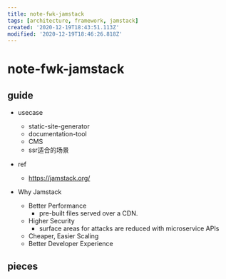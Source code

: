 ```yaml
---
title: note-fwk-jamstack
tags: [architecture, framework, jamstack]
created: '2020-12-19T18:43:51.113Z'
modified: '2020-12-19T18:46:26.818Z'
---
```


# note-fwk-jamstack

## guide

- usecase
  - static-site-generator
  - documentation-tool
  - CMS
  - ssr适合的场景

- ref
  - https://jamstack.org/

- Why Jamstack
  - Better Performance
    - pre-built files served over a CDN.
  - Higher Security
    - surface areas for attacks are reduced with microservice APIs
  - Cheaper, Easier Scaling
  - Better Developer Experience

## pieces
